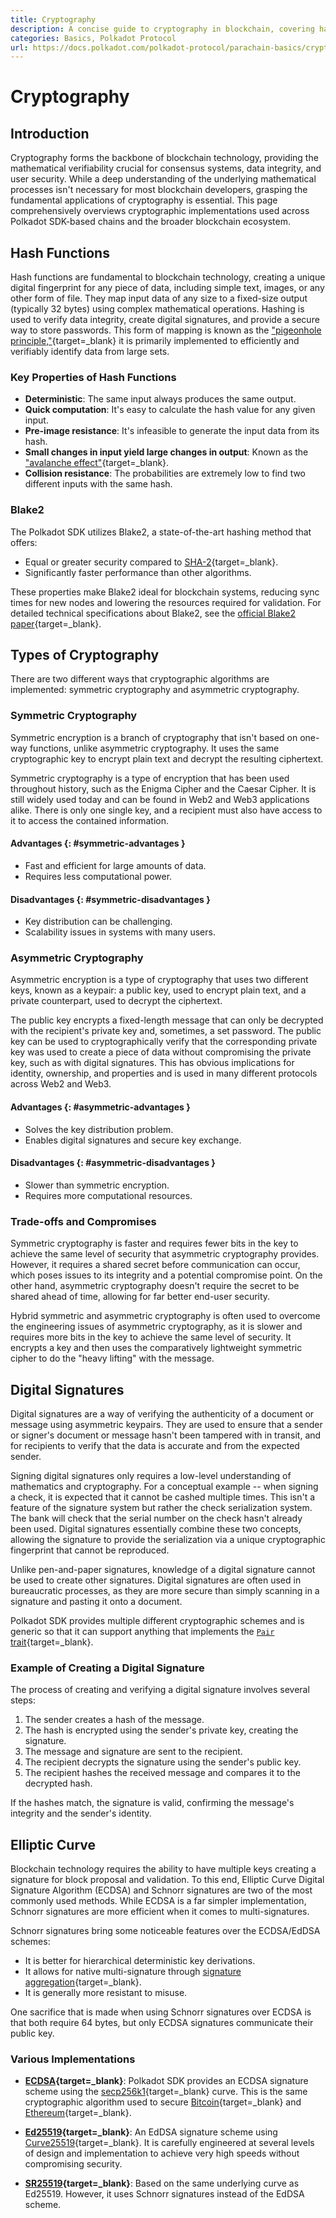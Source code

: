 ```yaml
---
title: Cryptography
description: A concise guide to cryptography in blockchain, covering hash functions, encryption types, digital signatures, and elliptic curve applications.
categories: Basics, Polkadot Protocol
url: https://docs.polkadot.com/polkadot-protocol/parachain-basics/cryptography/
---
```


# Cryptography

## Introduction

Cryptography forms the backbone of blockchain technology, providing the mathematical verifiability crucial for consensus systems, data integrity, and user security. While a deep understanding of the underlying mathematical processes isn't necessary for most blockchain developers, grasping the fundamental applications of cryptography is essential. This page comprehensively overviews cryptographic implementations used across Polkadot SDK-based chains and the broader blockchain ecosystem.

## Hash Functions

Hash functions are fundamental to blockchain technology, creating a unique digital fingerprint for any piece of data, including simple text, images, or any other form of file. They map input data of any size to a fixed-size output (typically 32 bytes) using complex mathematical operations. Hashing is used to verify data integrity, create digital signatures, and provide a secure way to store passwords. This form of mapping is known as the ["pigeonhole principle,"](https://en.wikipedia.org/wiki/Pigeonhole_principle){target=\_blank} it is primarily implemented to efficiently and verifiably identify data from large sets.

### Key Properties of Hash Functions

- **Deterministic**: The same input always produces the same output.
- **Quick computation**: It's easy to calculate the hash value for any given input.
- **Pre-image resistance**: It's infeasible to generate the input data from its hash.
- **Small changes in input yield large changes in output**: Known as the ["avalanche effect"](https://en.wikipedia.org/wiki/Avalanche_effect){target=\_blank}.
- **Collision resistance**: The probabilities are extremely low to find two different inputs with the same hash.

### Blake2

The Polkadot SDK utilizes Blake2, a state-of-the-art hashing method that offers:

- Equal or greater security compared to [SHA-2](https://en.wikipedia.org/wiki/SHA-2){target=\_blank}.
- Significantly faster performance than other algorithms.

These properties make Blake2 ideal for blockchain systems, reducing sync times for new nodes and lowering the resources required for validation. For detailed technical specifications about Blake2, see the [official Blake2 paper](https://www.blake2.net/blake2.pdf){target=\_blank}.

## Types of Cryptography

There are two different ways that cryptographic algorithms are implemented: symmetric cryptography and asymmetric cryptography.

### Symmetric Cryptography

Symmetric encryption is a branch of cryptography that isn't based on one-way functions, unlike asymmetric cryptography. It uses the same cryptographic key to encrypt plain text and decrypt the resulting ciphertext.

Symmetric cryptography is a type of encryption that has been used throughout history, such as the Enigma Cipher and the Caesar Cipher. It is still widely used today and can be found in Web2 and Web3 applications alike. There is only one single key, and a recipient must also have access to it to access the contained information.

#### Advantages {: #symmetric-advantages }

- Fast and efficient for large amounts of data.
- Requires less computational power.

#### Disadvantages {: #symmetric-disadvantages }

- Key distribution can be challenging.
- Scalability issues in systems with many users.

### Asymmetric Cryptography

Asymmetric encryption is a type of cryptography that uses two different keys, known as a keypair: a public key, used to encrypt plain text, and a private counterpart, used to decrypt the ciphertext.

The public key encrypts a fixed-length message that can only be decrypted with the recipient's private key and, sometimes, a set password. The public key can be used to cryptographically verify that the corresponding private key was used to create a piece of data without compromising the private key, such as with digital signatures. This has obvious implications for identity, ownership, and properties and is used in many different protocols across Web2 and Web3.

#### Advantages {: #asymmetric-advantages }

- Solves the key distribution problem.
- Enables digital signatures and secure key exchange.

#### Disadvantages {: #asymmetric-disadvantages }

- Slower than symmetric encryption.
- Requires more computational resources.

### Trade-offs and Compromises

Symmetric cryptography is faster and requires fewer bits in the key to achieve the same level of security that asymmetric cryptography provides. However, it requires a shared secret before communication can occur, which poses issues to its integrity and a potential compromise point. On the other hand, asymmetric cryptography doesn't require the secret to be shared ahead of time, allowing for far better end-user security.

Hybrid symmetric and asymmetric cryptography is often used to overcome the engineering issues of asymmetric cryptography, as it is slower and requires more bits in the key to achieve the same level of security. It encrypts a key and then uses the comparatively lightweight symmetric cipher to do the "heavy lifting" with the message.

## Digital Signatures

Digital signatures are a way of verifying the authenticity of a document or message using asymmetric keypairs. They are used to ensure that a sender or signer's document or message hasn't been tampered with in transit, and for recipients to verify that the data is accurate and from the expected sender.

Signing digital signatures only requires a low-level understanding of mathematics and cryptography. For a conceptual example -- when signing a check, it is expected that it cannot be cashed multiple times. This isn't a feature of the signature system but rather the check serialization system. The bank will check that the serial number on the check hasn't already been used. Digital signatures essentially combine these two concepts, allowing the signature to provide the serialization via a unique cryptographic fingerprint that cannot be reproduced.

Unlike pen-and-paper signatures, knowledge of a digital signature cannot be used to create other signatures. Digital signatures are often used in bureaucratic processes, as they are more secure than simply scanning in a signature and pasting it onto a document.

Polkadot SDK provides multiple different cryptographic schemes and is generic so that it can support anything that implements the [`Pair` trait](https://paritytech.github.io/polkadot-sdk/master/sp_core/crypto/trait.Pair.html){target=\_blank}.

### Example of Creating a Digital Signature

The process of creating and verifying a digital signature involves several steps:

1. The sender creates a hash of the message.
2. The hash is encrypted using the sender's private key, creating the signature.
3. The message and signature are sent to the recipient.
4. The recipient decrypts the signature using the sender's public key.
5. The recipient hashes the received message and compares it to the decrypted hash.

If the hashes match, the signature is valid, confirming the message's integrity and the sender's identity.

## Elliptic Curve

Blockchain technology requires the ability to have multiple keys creating a signature for block proposal and validation. To this end, Elliptic Curve Digital Signature Algorithm (ECDSA) and Schnorr signatures are two of the most commonly used methods. While ECDSA is a far simpler implementation, Schnorr signatures are more efficient when it comes to multi-signatures.

Schnorr signatures bring some noticeable features over the ECDSA/EdDSA schemes:

- It is better for hierarchical deterministic key derivations.
- It allows for native multi-signature through [signature aggregation](https://bitcoincore.org/en/2017/03/23/schnorr-signature-aggregation/){target=\_blank}.
- It is generally more resistant to misuse.

One sacrifice that is made when using Schnorr signatures over ECDSA is that both require 64 bytes, but only ECDSA signatures communicate their public key.

### Various Implementations

- **[ECDSA](https://en.wikipedia.org/wiki/Elliptic_Curve_Digital_Signature_Algorithm){target=\_blank}**: Polkadot SDK provides an ECDSA signature scheme using the [secp256k1](https://en.bitcoin.it/wiki/Secp256k1){target=\_blank} curve. This is the same cryptographic algorithm used to secure [Bitcoin](https://en.wikipedia.org/wiki/Bitcoin){target=\_blank} and [Ethereum](https://en.wikipedia.org/wiki/Ethereum){target=\_blank}.

- **[Ed25519](https://en.wikipedia.org/wiki/EdDSA#Ed25519){target=\_blank}**: An EdDSA signature scheme using [Curve25519](https://en.wikipedia.org/wiki/Curve25519){target=\_blank}. It is carefully engineered at several levels of design and implementation to achieve very high speeds without compromising security.

- **[SR25519](https://research.web3.foundation/Polkadot/security/keys/accounts-more){target=\_blank}**: Based on the same underlying curve as Ed25519. However, it uses Schnorr signatures instead of the EdDSA scheme.
